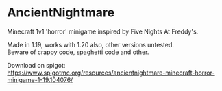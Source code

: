 # AncientNightmare
Minecraft 1v1 'horror' minigame inspired by Five Nights At Freddy's.

Made in 1.19, works with 1.20 also, other versions untested.  
Beware of crappy code, spaghetti code and other.

Download on spigot:  
https://www.spigotmc.org/resources/ancientnightmare-minecraft-horror-minigame-1-19.104076/